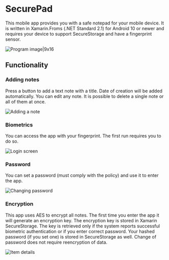 # SecurePad
This mobile app provides you with a safe notepad for your mobile device.
It is written in Xamarin.Froms (.NET Standard 2.1) for Android 10 or newer and requires your device to support SecureStorage and have a fingerprint sensor.

![Program image|9x16](/Screenshots/Items.jpg)

## Functionality
### Adding notes
Press a button to add a text note with a title. Date of creation will be added automatically.
You can edit any note. It is possible to delete a single note or all of them at once.

![Adding a note](/Screenshots/New.jpg)
### Biometrics
You can access the app with your fingerprint. The first run requires you to do so.

![Login screen](/Screenshots/Start.jpg)
### Password
You can set a password (must comply with the policy) and use it to enter the app.

![Changing password](/Screenshots/Password.jpg)

### Encryption
This app uses AES to encrypt all notes. The first time you enter the app it will generate an encryption key.
The encryption key is stored in Xamarin SecureStorage.
The key is retrieved only if the system reports successful biometric authentication or if you enter correct password.
Your hashed password (if you set one) is stored in SecureStorage as well. Change of password does not require reencryption of data.

![Item details](/Screenshots/Details.jpg)
